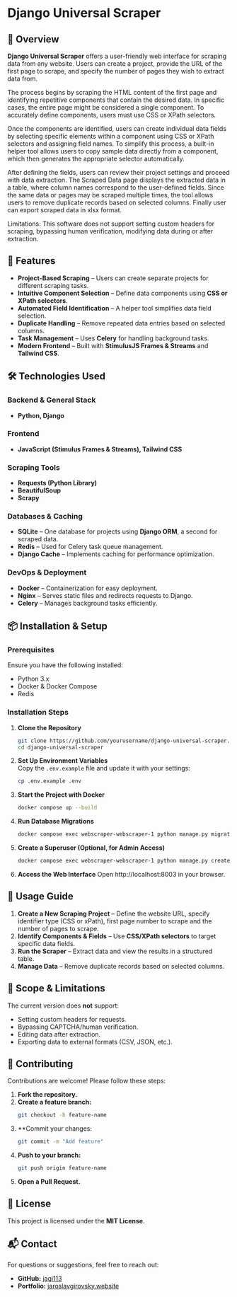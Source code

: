 # Django Universal Scraper  

## 🚀 Overview  
**Django Universal Scraper** offers a user-friendly web interface for scraping data from any website. Users can create a project, provide the URL of the first page to scrape, and specify the number of pages they wish to extract data from.

The process begins by scraping the HTML content of the first page and identifying repetitive components that contain the desired data. In specific cases, the entire page might be considered a single component. To accurately define components, users must use CSS or XPath selectors.

Once the components are identified, users can create individual data fields by selecting specific elements within a component using CSS or XPath selectors and assigning field names. To simplify this process, a built-in helper tool allows users to copy sample data directly from a component, which then generates the appropriate selector automatically.

After defining the fields, users can review their project settings and proceed with data extraction. The Scraped Data page displays the extracted data in a table, where column names correspond to the user-defined fields. Since the same data or pages may be scraped multiple times, the tool allows users to remove duplicate records based on selected columns. Finally user can export scraped data in xlsx format.

Limitations:
This software does not support setting custom headers for scraping, bypassing human verification, modifying data during or after extraction. 

## 🌟 Features  
- **Project-Based Scraping** – Users can create separate projects for different scraping tasks.  
- **Intuitive Component Selection** – Define data components using **CSS or XPath selectors**.  
- **Automated Field Identification** – A helper tool simplifies data field selection.  
- **Duplicate Handling** – Remove repeated data entries based on selected columns.  
- **Task Management** – Uses **Celery** for handling background tasks.  
- **Modern Frontend** – Built with **StimulusJS Frames & Streams** and **Tailwind CSS**.  

## 🛠️ Technologies Used  

### **Backend & General Stack**  
- **Python, Django**  

### **Frontend**  
- **JavaScript (Stimulus Frames & Streams), Tailwind CSS**  

### **Scraping Tools**  
- **Requests (Python Library)**  
- **BeautifulSoup**  
- **Scrapy**  

### **Databases & Caching**  
- **SQLite** – One database for projects using **Django ORM**, a second for scraped data.  
- **Redis** – Used for Celery task queue management.  
- **Django Cache** – Implements caching for performance optimization.  

### **DevOps & Deployment**  
- **Docker** – Containerization for easy deployment.  
- **Nginx** – Serves static files and redirects requests to Django.  
- **Celery** – Manages background tasks efficiently.  

## 📦 Installation & Setup  

### **Prerequisites**  
Ensure you have the following installed:  
- Python 3.x  
- Docker & Docker Compose  
- Redis  

### **Installation Steps**  

1. **Clone the Repository**  
   ```sh
   git clone https://github.com/yourusername/django-universal-scraper.git
   cd django-universal-scraper
   ```

2. **Set Up Environment Variables**  
   Copy the `.env.example` file and update it with your settings:  
   ```sh
   cp .env.example .env
   ```

3. **Start the Project with Docker** 
    ``` sh
    docker compose up --build
    ```

4. **Run Database Migrations**
    ```sh
    docker compose exec webscraper-webscraper-1 python manage.py migrate
    ```

5. **Create a Superuser (Optional, for Admin Access)**
    ```sh
    docker compose exec webscraper-webscraper-1 python manage.py createsuperuser
    ```

6. **Access the Web Interface**
Open http://localhost:8003 in your browser.



## 📖 Usage Guide  

1. **Create a New Scraping Project** – Define the website URL, specify identifier type (CSS or xPath), first page number to scrape and the number of pages to scrape.  
2. **Identify Components & Fields** – Use **CSS/XPath selectors** to target specific data fields.  
3. **Run the Scraper** – Extract data and view the results in a structured table.  
4. **Manage Data** – Remove duplicate records based on selected columns.  



## 🚫 Scope & Limitations  

The current version does **not** support:  

- Setting custom headers for requests.  
- Bypassing CAPTCHA/human verification.  
- Editing data after extraction.  
- Exporting data to external formats (CSV, JSON, etc.).  


## 🤝 Contributing  

Contributions are welcome! Please follow these steps:  

1. **Fork the repository.**  
2. **Create a feature branch:**  
   ```sh
   git checkout -b feature-name
   ```
3. **Commit your changes: 
   ```sh
   git commit -m "Add feature"
   ```
4. **Push to your branch:**  
   ```sh
   git push origin feature-name
   ```
5. **Open a Pull Request.**  


## 📜 License  
This project is licensed under the **MIT License**.  


## 📬 Contact  
For questions or suggestions, feel free to reach out:  

- **GitHub:** [jagi113](https://github.com/jagi113)  
- **Portfolio:** [jaroslavgirovsky.website](https://jaroslavgirovsky.website)  
